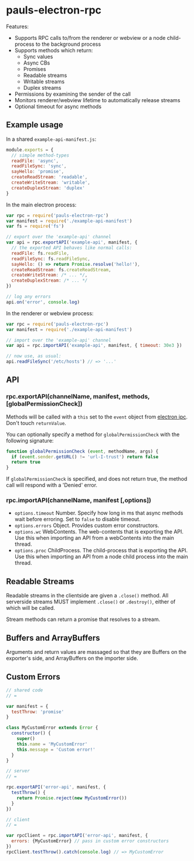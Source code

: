 # pauls-electron-rpc

Features:

 - Supports RPC calls to/from the renderer or webview or a node child-process to the background process
 - Supports methods which return:
   - Sync values
   - Async CBs
   - Promises
   - Readable streams
   - Writable streams
   - Duplex streams
 - Permissions by examining the sender of the call
 - Monitors renderer/webview lifetime to automatically release streams
 - Optional timeout for async methods

## Example usage

In a shared `example-api-manifest.js`:

```js
module.exports = {
  // simple method-types
  readFile: 'async',
  readFileSync: 'sync',
  sayHello: 'promise',
  createReadStream: 'readable',
  createWriteStream: 'writable',
  createDuplexStream: 'duplex'
}
```

In the main electron process:

```js
var rpc = require('pauls-electron-rpc')
var manifest = require('./example-api-manifest')
var fs = require('fs')

// export over the 'example-api' channel
var api = rpc.exportAPI('example-api', manifest, {
  // the exported API behaves like normal calls:
  readFile: fs.readFile,
  readFileSync: fs.readFileSync,
  sayHello: () => return Promise.resolve('hello!'),
  createReadStream: fs.createReadStream,
  createWriteStream: /* ... */,
  createDuplexStream: /* ... */
})

// log any errors
api.on('error', console.log)
```

In the renderer or webview process:

```js
var rpc = require('pauls-electron-rpc')
var manifest = require('./example-api-manifest')

// import over the 'example-api' channel
var api = rpc.importAPI('example-api', manifest, { timeout: 30e3 })

// now use, as usual:
api.readFileSync('/etc/hosts') // => '...'
```

## API

### rpc.exportAPI(channelName, manifest, methods, [globalPermissionCheck])

Methods will be called with a `this` set to the `event` object from [electron ipc](http://electron.atom.io/docs/api/ipc-main/#event-object).
Don't touch `returnValue`.

You can optionally specify a method for `globalPermissionCheck` with the following signature:

```js
function globalPermissionCheck (event, methodName, args) {
  if (event.sender.getURL() != 'url-I-trust') return false
  return true
}
```

If `globalPermissionCheck` is specified, and does not return true, the method call will respond with a 'Denied' error.

### rpc.importAPI(channelName, manifest [,options])

 - `options.timeout` Number. Specify how long in ms that async methods wait before erroring. Set to `false` to disable timeout.
 - `options.errors` Object. Provides custom error constructors.
 - `options.wc` WebContents. The web-contents that is exporting the API. Use this when importing an API from a webContents into the main thread.
 - `options.proc` ChildProcess. The child-process that is exporting the API. Use this when importing an API from a node child process into the main thread.

## Readable Streams

Readable streams in the clientside are given a `.close()` method.
All serverside streams MUST implement `.close()` or `.destroy()`, either of which will be called.

Stream methods can return a promise that resolves to a stream.

## Buffers and ArrayBuffers

Arguments and return values are massaged so that they are Buffers on the exporter's side, and ArrayBuffers on the importer side.

## Custom Errors

```js
// shared code
// =

var manifest = {
  testThrow: 'promise'
}

class MyCustomError extends Error {
  constructor() {
    super()
    this.name = 'MyCustomError'
    this.message = 'Custom error!'
  }
}

// server
// =

rpc.exportAPI('error-api', manifest, {
  testThrow() {
    return Promise.reject(new MyCustomError())
  }
})

// client
// =

var rpcClient = rpc.importAPI('error-api', manifest, {
  errors: {MyCustomError} // pass in custom error constructors
})
rpcClient.testThrow().catch(console.log) // => MyCustomError
```